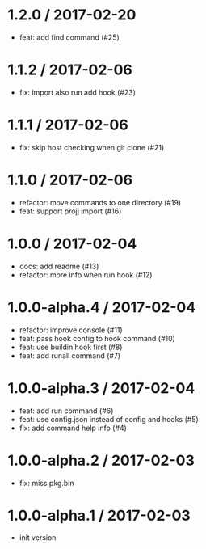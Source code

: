 
1.2.0 / 2017-02-20
==================

  * feat: add find command (#25)

1.1.2 / 2017-02-06
==================

  * fix: import also run add hook (#23)

1.1.1 / 2017-02-06
==================

  * fix: skip host checking when git clone (#21)

1.1.0 / 2017-02-06
==================

  * refactor: move commands to one directory (#19)
  * feat: support projj import (#16)

1.0.0 / 2017-02-04
==================

  * docs: add readme (#13)
  * refactor: more info when run hook (#12)

1.0.0-alpha.4 / 2017-02-04
==========================

  * refactor: improve console (#11)
  * feat: pass hook config to hook command (#10)
  * feat: use buildin hook first (#8)
  * feat: add runall command (#7)

1.0.0-alpha.3 / 2017-02-04
==========================

  * feat: add run command (#6)
  * feat: use config.json instead of config and hooks (#5)
  * fix: add command help info (#4)

1.0.0-alpha.2 / 2017-02-03
==========================

  * fix: miss pkg.bin

1.0.0-alpha.1 / 2017-02-03
=========================

  * init version

